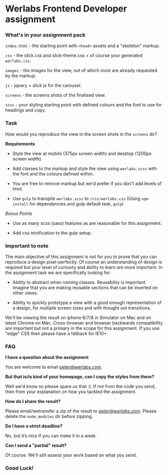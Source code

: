 # Werlabs Frontend Developer assignment

### What's in your assignment pack

`index.html` - the starting point with `<head>` assets and a "skeleton" markup.

`css` - the slick.css and slick-theme.css + of course your generated `werlabs.css`.

`images` - the images for the view, out of which most are already requested by the markup.

`js` - jquery + slick js for the carousel.

`screens` - the screens shots of the finalised view.

`scss` - your styling starting point with defined colours and the font to use for headings and copy.


### Task

How would you reproduce the view in the screen shots in the `screens` dir?

**Requirements**

- Style the view at mobile (375px screen width) and desktop (1200px screen width).

- Add classes to the markup and style the view using `werlabs.scss` with the font and the colours defined within.

- You are free to remove markup but we'd prefer if you don't add levels of html.

- Use `gulp` to transpile `werlabs.scss` to `/css/werlabs.css` (Using `npm install` for dependencies and gulp default task, `gulp`)

*Bonus Points*

- Use as many scss (sass) features as are reasonable for this assignment.

- Add css minification to the gulp setup.


### Important to note

The main objective of this assignment is not for you to prove that you can reproduce a design pixel-perfectly. Of course an understanding of design is required but your level of curiosity and ability to learn are more important. In the assignment task we are specifically looking for:

- Ability to abstract when naming classes. Reusability is important. Imagine that you are making reusable sections that can be inserted on other views.

- Ability to quickly prototype a view with a good enough representation of a design, for multiple screen sizes and with thought out transitions.

We'll be viewing the result on iphone 6/7/8 in Simulator on Mac and on latest Chrome on Mac. Cross-browser and browser backwards compatibility are important but not a primary in the scope for this assignment. If you use "edge" CSS then please have a fallback for IE10+.

### FAQ

**I have a question about the assignment**

You are welcome to email peter@werlabs.com.

**But that is/is kind of your homepage, can I copy the styles from there?**

Well we'd know so please spare us that :). If not from the code you send, then from your explanation on how you tackled the assignment.

**How do I share the result?**

Please email/wetransfer a zip of the result to peter@werlabs.com. Please delete the `node_modules` dir before zipping.

**Do I have a strict deadline?**

No, but it’s nice if you can make it in a week.

**Can I send a "partial" result?**

Of course. We'll still assess your work based on what you send.


### Good Luck!